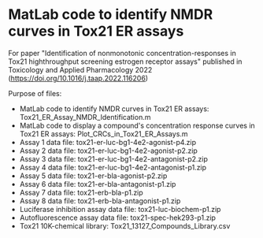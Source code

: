 # MatLab code to identify NMDR curves in Tox21 ER assays

For paper "Identification of nonmonotonic concentration-responses in Tox21 highthroughput screening estrogen receptor assays" published in Toxicology and Applied Pharmacology 2022 (https://doi.org/10.1016/j.taap.2022.116206)

Purpose of files:
- MatLab code to identify NMDR curves in Tox21 ER assays: Tox21_ER_Assay_NMDR_Identification.m
- MatLab code to display a compound's concentration response curves in Tox21 ER assays: Plot_CRCs_in_Tox21_ER_Assays.m
- Assay 1 data file: tox21-er-luc-bg1-4e2-agonist-p4.zip
- Assay 2 data file: tox21-er-luc-bg1-4e2-agonist-p2.zip
- Assay 3 data file: tox21-er-luc-bg1-4e2-antagonist-p2.zip
- Assay 4 data file: tox21-er-luc-bg1-4e2-antagonist-p1.zip
- Assay 5 data file: tox21-er-bla-agonist-p2.zip
- Assay 6 data file: tox21-er-bla-antagonist-p1.zip
- Assay 7 data file: tox21-erb-bla-p1.zip
- Assay 8 data file: tox21-erb-bla-antagonist-p1.zip
- Luciferase inhibition assay data file: tox21-luc-biochem-p1.zip
- Autofluorescence assay data file: tox21-spec-hek293-p1.zip
- Tox21 10K-chemical library: Tox21_13127_Compounds_Library.csv 
